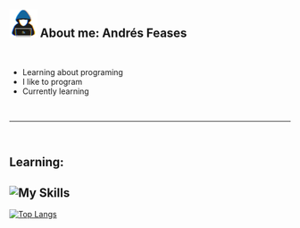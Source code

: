 ## <picture><img src = "https://github.com/0xAbdulKhalid/0xAbdulKhalid/raw/main/assets/mdImages/about_me.gif" width = 50px></picture> **About me: Andrés Feases**
                                  
<br>
                                        
- Learning about programing
- I like to program
- Currently learning 
                                        
<br>

---

<br>
                                      
## **Learning:**
![My Skills](https://skillicons.dev/icons?i=python,java,mysql,&perline=3)
---
[![Top Langs](https://github-readme-stats.vercel.app/api/top-langs/?username=anuraghazra)](https://github.com/anuraghazra/github-readme-stats)
<br>




